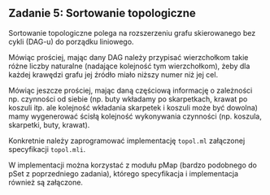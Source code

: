 ## Zadanie 5: Sortowanie topologiczne

Sortowanie topologiczne polega na rozszerzeniu grafu skierowanego bez cykli (DAG-u) do porządku liniowego.   

Mówiąc prościej, mając dany DAG należy przypisać wierzchołkom takie różne liczby naturalne (nadające kolejność tym wierzchołkom), żeby dla każdej krawędzi grafu jej źródło miało niższy numer niż jej cel.  

Mówiąc jeszcze prościej, mając daną częściową informację o zależności np. czynności od siebie (np. buty wkładamy po skarpetkach, krawat po koszuli itp. ale kolejność wkładania skarpetek i koszuli może być dowolna) mamy wygenerować ścisłą kolejność wykonywania czynności (np. koszula, skarpetki, buty, krawat).  

Konkretnie należy zaprogramować implementację `topol.ml` załączonej specyfikacji `topol.mli`.  


W implementacji można korzystać z modułu pMap (bardzo podobnego do pSet z poprzedniego zadania), którego specyfikacja i implementacja również są załączone.
